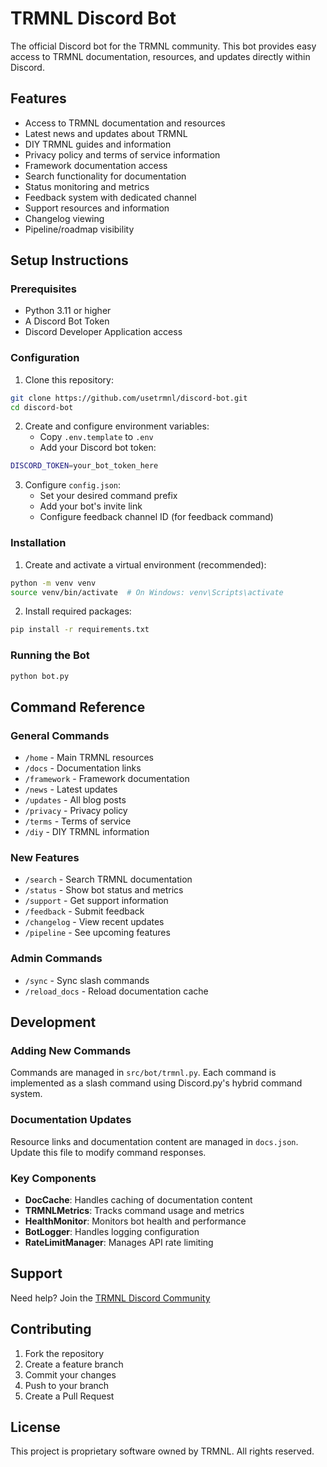 # TRMNL Discord Bot

The official Discord bot for the TRMNL community. This bot provides easy access to TRMNL documentation, resources, and updates directly within Discord.

## Features

- Access to TRMNL documentation and resources
- Latest news and updates about TRMNL
- DIY TRMNL guides and information
- Privacy policy and terms of service information
- Framework documentation access
- Search functionality for documentation
- Status monitoring and metrics
- Feedback system with dedicated channel
- Support resources and information
- Changelog viewing
- Pipeline/roadmap visibility

## Setup Instructions

### Prerequisites

- Python 3.11 or higher
- A Discord Bot Token
- Discord Developer Application access

### Configuration

1. Clone this repository:
```bash
git clone https://github.com/usetrmnl/discord-bot.git
cd discord-bot
```

2. Create and configure environment variables:
   - Copy `.env.template` to `.env`
   - Add your Discord bot token:
```bash
DISCORD_TOKEN=your_bot_token_here
```

3. Configure `config.json`:
   - Set your desired command prefix
   - Add your bot's invite link
   - Configure feedback channel ID (for feedback command)

### Installation

1. Create and activate a virtual environment (recommended):
```bash
python -m venv venv
source venv/bin/activate  # On Windows: venv\Scripts\activate
```

2. Install required packages:
```bash
pip install -r requirements.txt
```

### Running the Bot

```bash
python bot.py
```

## Command Reference

### General Commands
- `/home` - Main TRMNL resources
- `/docs` - Documentation links
- `/framework` - Framework documentation
- `/news` - Latest updates
- `/updates` - All blog posts
- `/privacy` - Privacy policy
- `/terms` - Terms of service
- `/diy` - DIY TRMNL information

### New Features
- `/search` - Search TRMNL documentation
- `/status` - Show bot status and metrics
- `/support` - Get support information
- `/feedback` - Submit feedback
- `/changelog` - View recent updates
- `/pipeline` - See upcoming features

### Admin Commands
- `/sync` - Sync slash commands
- `/reload_docs` - Reload documentation cache

## Development

### Adding New Commands

Commands are managed in `src/bot/trmnl.py`. Each command is implemented as a slash command using Discord.py's hybrid command system.

### Documentation Updates

Resource links and documentation content are managed in `docs.json`. Update this file to modify command responses.

### Key Components

- **DocCache**: Handles caching of documentation content
- **TRMNLMetrics**: Tracks command usage and metrics
- **HealthMonitor**: Monitors bot health and performance
- **BotLogger**: Handles logging configuration
- **RateLimitManager**: Manages API rate limiting

## Support

Need help? Join the [TRMNL Discord Community](https://discord.gg/trmnl)

## Contributing

1. Fork the repository
2. Create a feature branch
3. Commit your changes
4. Push to your branch
5. Create a Pull Request

## License

This project is proprietary software owned by TRMNL. All rights reserved.